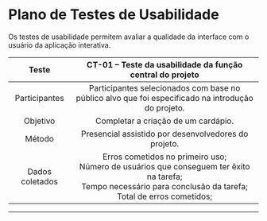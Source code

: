 # Plano de Testes de Usabilidade

Os testes de usabilidade permitem avaliar a qualidade da interface com o usuário da aplicação interativa.

| **Teste** 	| **CT-01 – Teste da usabilidade da função central do projeto** 	|
|:---:	|:---:	|
|	Participantes | Participantes selecionados com base no público alvo que foi especificado na introdução do projeto.|
| Objetivo 	| Completar a criação de um cardápio. |
| Método 	| Presencial assistido por desenvolvedores do projeto. <br> |
|Dados coletados | Erros cometidos no primeiro uso; <br> Número de usuários que conseguem ter êxito na tarefa; <br> Tempo necessário para conclusão da tarefa; <br>Total de erros cometidos;|

<hr />
